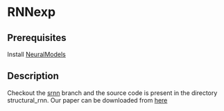 # RNNexp

## Prerequisites

Install [NeuralModels](https://github.com/asheshjain399/NeuralModels)

## Description

Checkout the [srnn](https://github.com/asheshjain399/RNNexp/tree/srnn/structural_rnn) branch and the source code is present in the directory structural_rnn. Our paper can be downloaded from [here](http://asheshjain.org/srnn)
